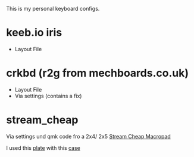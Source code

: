 This is my personal keyboard configs.

# keeb.io iris

  - Layout File

# crkbd (r2g from mechboards.co.uk)

 - Layout File
 - Via settings (contains a fix)

# stream_cheap

Via settings und qmk code fro a 2x4/ 2x5 
[Stream Cheap Macropad](https://www.thingiverse.com/thing:2822140)

I used this 
[plate](https://www.thingiverse.com/thing:6481292) with this [case]( https://www.thingiverse.com/thing:5446811)


